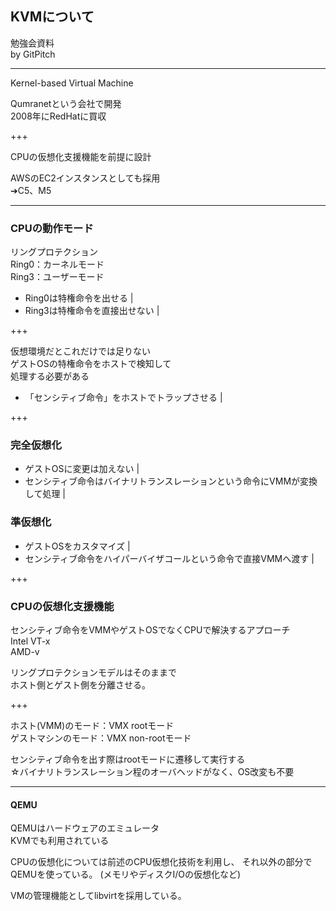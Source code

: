 ## KVMについて
勉強会資料    
by GitPitch

---

Kernel-based Virtual Machine  

Qumranetという会社で開発  
2008年にRedHatに買収  

+++

CPUの仮想化支援機能を前提に設計  

AWSのEC2インスタンスとしても採用  
➔C5、M5  

---

### CPUの動作モード  
リングプロテクション  
Ring0：カーネルモード  
Ring3：ユーザーモード  

- Ring0は特権命令を出せる |
- Ring3は特権命令を直接出せない |

+++

仮想環境だとこれだけでは足りない  
ゲストOSの特権命令をホストで検知して  
処理する必要がある  
  
- 「センシティブ命令」をホストでトラップさせる |

+++

### 完全仮想化  
- ゲストOSに変更は加えない |
- センシティブ命令はバイナリトランスレーションという命令にVMMが変換して処理 |

### 準仮想化  
- ゲストOSをカスタマイズ |
- センシティブ命令をハイパーバイザコールという命令で直接VMMへ渡す |

+++

### CPUの仮想化支援機能
センシティブ命令をVMMやゲストOSでなくCPUで解決するアプローチ  
Intel VT-x  
AMD-v 

リングプロテクションモデルはそのままで  
ホスト側とゲスト側を分離させる。

+++

ホスト(VMM)のモード：VMX rootモード  
ゲストマシンのモード：VMX non-rootモード  


センシティブ命令を出す際はrootモードに遷移して実行する  
☆バイナリトランスレーション程のオーバヘッドがなく、OS改変も不要

---

#### QEMU
QEMUはハードウェアのエミュレータ  
KVMでも利用されている  

CPUの仮想化については前述のCPU仮想化技術を利用し、
それ以外の部分でQEMUを使っている。
(メモリやディスクI/Oの仮想化など)

VMの管理機能としてlibvirtを採用している。

